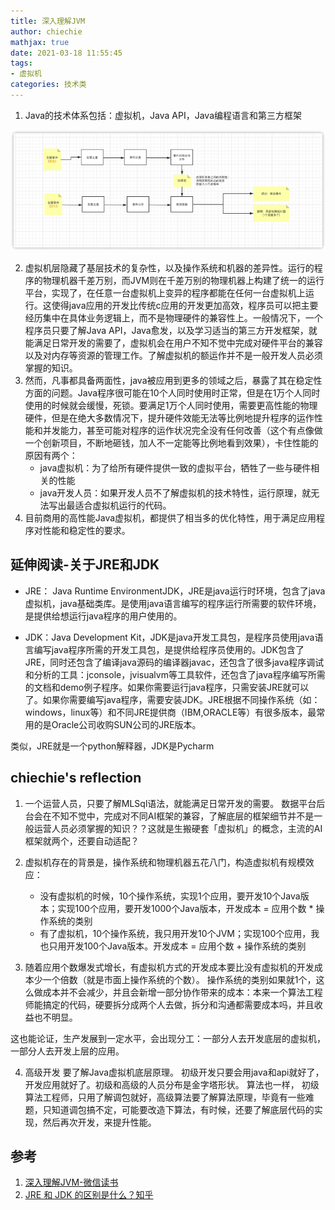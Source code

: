 ```yaml
---
title: 深入理解JVM
author: chiechie
mathjax: true
date: 2021-03-18 11:55:45
tags:
- 虚拟机
categories: 技术类
---
```


1. Java的技术体系包括：虚拟机，Java API，Java编程语言和第三方框架

![图1-Java的技术体系](img.png)

2. 虚拟机层隐藏了基层技术的复杂性，以及操作系统和机器的差异性。运行的程序的物理机器千差万别，而JVM则在千差万别的物理机器上构建了统一的运行平台，实现了，在任意一台虚拟机上变异的程序都能在任何一台虚拟机上运行。这使得java应用的开发比传统c应用的开发更加高效，程序员可以把主要经历集中在具体业务逻辑上，而不是物理硬件的兼容性上。一般情况下，一个程序员只要了解Java API，Java愈发，以及学习适当的第三方开发框架，就能满足日常开发的需要了，虚拟机会在用户不知不觉中完成对硬件平台的兼容以及对内存等资源的管理工作。了解虚拟机的额运作并不是一般开发人员必须掌握的知识。
3. 然而，凡事都具备两面性，java被应用到更多的领域之后，暴露了其在稳定性方面的问题。Java程序很可能在10个人同时使用时正常，但是在1万个人同时使用的时候就会缓慢，死锁。要满足1万个人同时使用，需要更高性能的物理硬件，但是在绝大多数情况下，提升硬件效能无法等比例地提升程序的运作性能和并发能力，甚至可能对程序的运作状况完全没有任何改善（这个有点像做一个创新项目，不断地砸钱，加人不一定能等比例地看到效果），卡住性能的原因有两个：
   - java虚拟机：为了给所有硬件提供一致的虚拟平台，牺牲了一些与硬件相关的性能
   - java开发人员：如果开发人员不了解虚拟机的技术特性，运行原理，就无法写出最适合虚拟机运行的代码。
4. 目前商用的高性能Java虚拟机，都提供了相当多的优化特性，用于满足应用程序对性能和稳定性的要求。
   
## 延伸阅读-关于JRE和JDK

- JRE： Java Runtime EnvironmentJDK，JRE是java运行时环境，包含了java虚拟机，java基础类库。是使用java语言编写的程序运行所需要的软件环境，是提供给想运行java程序的用户使用的。

- JDK：Java Development Kit，JDK是java开发工具包，是程序员使用java语言编写java程序所需的开发工具包，是提供给程序员使用的。JDK包含了JRE，同时还包含了编译java源码的编译器javac，还包含了很多java程序调试和分析的工具：jconsole，jvisualvm等工具软件，还包含了java程序编写所需的文档和demo例子程序。如果你需要运行java程序，只需安装JRE就可以了。如果你需要编写java程序，需要安装JDK。JRE根据不同操作系统（如：windows，linux等）和不同JRE提供商（IBM,ORACLE等）有很多版本，最常用的是Oracle公司收购SUN公司的JRE版本。

类似，JRE就是一个python解释器，JDK是Pycharm

## chiechie's reflection

1. 一个运营人员，只要了解MLSql语法，就能满足日常开发的需要。
数据平台后台会在不知不觉中，完成对不同AI框架的兼容，了解底层的框架细节并不是一般运营人员必须掌握的知识？？这就是生搬硬套「虚拟机」的概念，主流的AI框架就两个，还要自动适配？

2. 虚拟机存在的背景是，操作系统和物理机器五花八门，构造虚拟机有规模效应：

    - 没有虚拟机的时候，10个操作系统，实现1个应用，要开发10个Java版本；实现100个应用，要开发1000个Java版本，开发成本 = 应用个数  * 操作系统的类别
    - 有了虚拟机，10个操作系统，我只用开发10个JVM；实现100个应用，我也只用开发100个Java版本。开发成本 = 应用个数 + 操作系统的类别

3. 随着应用个数爆发式增长，有虚拟机方式的开发成本要比没有虚拟机的开发成本少一个倍数（就是市面上操作系统的个数）。
操作系统的类别如果就1个，这么做成本并不会减少，并且会新增一部分协作带来的成本：本来一个算法工程师能搞定的代码，硬要拆分成两个人去做，拆分和沟通都需要成本吗，并且收益也不明显。

这也能论证，生产发展到一定水平，会出现分工：一部分人去开发底层的虚拟机，一部分人去开发上层的应用。

4. 高级开发 要了解Java虚拟机底层原理。 初级开发只要会用java和api就好了，开发应用就好了。初级和高级的人员分布是金字塔形状。
算法也一样， 初级算法工程师，只用了解调包就好，高级算法要了解算法原理，毕竟有一些难题，只知道调包搞不定，可能要改造下算法，有时候，还要了解底层代码的实现，然后再次开发，来提升性能。



## 参考
1. [深入理解JVM-微信读书](https://weread.qq.com/web/reader/9b832f305933f09b86bd2a9kecc32f3013eccbc87e4b62e)
2. [JRE 和 JDK 的区别是什么？知乎](https://www.zhihu.com/question/20317448/answer/14737358)